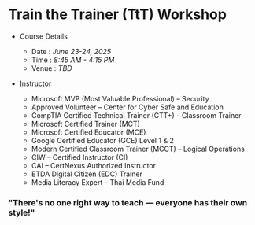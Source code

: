 # Train the Trainer (TtT) Workshop

+ Course Details
	+ Date : *June 23-24, 2025*
	+ Time : *8:45 AM - 4:15 PM*
	+ Venue : *TBD*

+ Instructor
	+ Microsoft MVP (Most Valuable Professional) – Security
	+ Approved Volunteer – Center for Cyber Safe and Education
	+ CompTIA Certified Technical Trainer (CTT+) – Classroom Trainer
	+ Microsoft Certified Trainer (MCT)
	+ Microsoft Certified Educator (MCE)
	+ Google Certified Educator (GCE) Level 1 & 2
	+ Modern Certified Classroom Trainer (MCCT) – Logical Operations
	+ CIW – Certified Instructor (CI)
	+ CAI – CertNexus Authorized Instructor
	+ ETDA Digital Citizen (EDC) Trainer
	+ Media Literacy Expert – Thai Media Fund
	
### "There's no one right way to teach — everyone has their own style!"